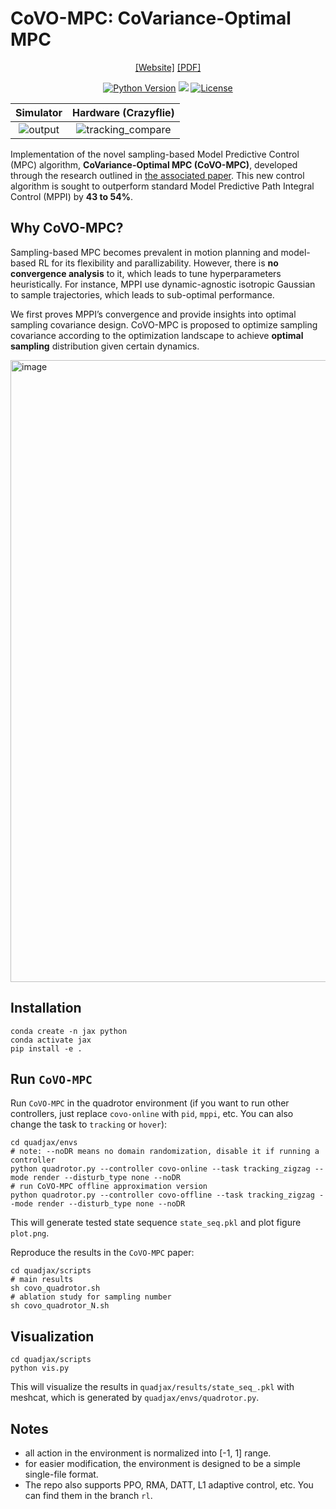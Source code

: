 # CoVO-MPC: CoVariance-Optimal MPC

<div align="center">

[[Website]](https://lecar-lab.github.io/CoVO-MPC/)
[[PDF]](https://drive.google.com/file/d/1u964n8BeQnZhwXpms7hJx8DNDYjwxTxy/view?usp=share_link)

[![Python Version](https://img.shields.io/badge/Python-3.10-blue.svg)](https://github.com/eureka-research/Eureka)
[<img src="https://img.shields.io/badge/Backend-Jax-red.svg"/>](https://github.com/google/jax)
[![License](https://img.shields.io/badge/License-Apache%202.0-blue.svg)](https://opensource.org/licenses/Apache-2.0)

Simulator             |  Hardware (Crazyflie)
:-------------------------:|:-------------------------:
![output](https://github.com/LeCAR-Lab/CoVO-MPC/assets/60093981/50d11272-3a51-4ed5-b734-bca1b80a9ef5) | ![tracking_compare](https://github.com/LeCAR-Lab/CoVO-MPC/assets/60093981/b835403d-8f78-49e7-8ac7-d3b902429839)

</div>

Implementation of the novel sampling-based Model Predictive Control (MPC) algorithm, **CoVariance-Optimal MPC (CoVO-MPC)**, developed through the research outlined in [the associated paper](https://drive.google.com/file/d/1u964n8BeQnZhwXpms7hJx8DNDYjwxTxy/view?usp=share_link). This new control algorithm is sought to outperform standard Model Predictive Path Integral Control (MPPI) by **43 to 54%**.

## Why CoVO-MPC?

Sampling-based MPC becomes prevalent in motion planning and model-based RL for its flexibility and parallizability. However, there is **no convergence analysis** to it, which leads to tune hyperparameters heuristically. For instance, MPPI use dynamic-agnostic isotropic Gaussian to sample trajectories, which leads to sub-optimal performance.

We first proves MPPI’s convergence and provide insights into optimal sampling covariance design. CoVO-MPC is proposed to optimize sampling covariance according to the optimization landscape to achieve **optimal sampling** distribution given certain dynamics. 

<img width="995" alt="image" src="https://github.com/LeCAR-Lab/CoVO-MPC/assets/60093981/c5dcc450-450d-4f73-9bab-8cf3fe6aade4">

## Installation

```shell
conda create -n jax python
conda activate jax
pip install -e .
```

## Run `CoVO-MPC`

Run `CoVO-MPC` in the quadrotor environment (if you want to run other controllers, just replace `covo-online` with `pid`, `mppi`, etc. You can also change the task to `tracking` or `hover`): 

```shell
cd quadjax/envs
# note: --noDR means no domain randomization, disable it if running a controller
python quadrotor.py --controller covo-online --task tracking_zigzag --mode render --disturb_type none --noDR 
# run CoVO-MPC offline approximation version
python quadrotor.py --controller covo-offline --task tracking_zigzag --mode render --disturb_type none --noDR 
```

This will generate tested state sequence `state_seq.pkl` and plot figure `plot.png`.

Reproduce the results in the `CoVO-MPC` paper: 

```shell
cd quadjax/scripts
# main results
sh covo_quadrotor.sh
# ablation study for sampling number
sh covo_quadrotor_N.sh
```

## Visualization

```shell
cd quadjax/scripts
python vis.py
```

This will visualize the results in `quadjax/results/state_seq_.pkl` with meshcat, which is generated by `quadjax/envs/quadrotor.py`.

## Notes

* all action in the environment is normalized into [-1, 1] range.
* for easier modification, the environment is designed to be a simple single-file format.
* The repo also supports PPO, RMA, DATT, L1 adaptive control, etc. You can find them in the branch `rl`. 
